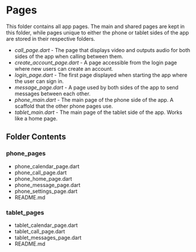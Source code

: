 # Pages
This folder contains all app pages. The main and shared pages are kept in this folder, while pages unique to either the phone or tablet sides of the app are stored in their respective folders.
* *call_page.dart* - The page that displays video and outputs audio for both sides of the app when calling between them.
* *create_account_page.dart* - A page accessible from the login page where new users can create an account.
* *login_page.dart* - The first page displayed when starting the app where the user can sign in.
* *message_page.dart* - A page used by both sides of the app to send messages between each other.
* *phone_main.dart* - The main page of the phone side of the app. A scaffold that the other phone pages use.
* *tablet_main.dart* - The main page of the tablet side of the app. Works like a home page.

## Folder Contents
### phone_pages
* phone_calendar_page.dart
* phone_call_page.dart
* phone_home_page.dart
* phone_message_page.dart
* phone_settings_page.dart
* README.md

### tablet_pages
* tablet_calendar_page.dart
* tablet_call_page.dart
* tablet_messages_page.dart
* README.md

